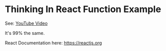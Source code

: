# Thinking In React Function Example

See: [YouTube Video](https://youtu.be/WT3cPlShsPM)

It's 99% the same.

React Documentation here: https://reactjs.org


